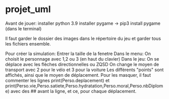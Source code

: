 # projet_uml

Avant de jouer:
  installer python 3.9
  installer pygame -> pip3 install pygame (dans le terminal)



Il faut garder le dossier des images dans le répertoire du jeu et garder tous les fichiers ensemble.

Pour créer la simulation:
	Entrer la taille de la fenetre
Dans le menu:
	On choisit le personnage avec 1,2 ou 3 (en haut du clavier)
Dans le jeu:
	On se déplace avec les flèches directionnelles ou ZQSD
  On change le moyen de transport avec 2 pour le vélo et 3 pour la voiture
  Les différents "points" sont affichés, ainsi que le moyen de déplacement. Pour les masquer, il faut commenter les lignes print(Perso.deplacement) et print(Perso.vie,Perso.satiete,Perso.hydratation,Perso.moral,Perso.nbDiplome) avec des ## avant la ligne, et ce, pour chaque déplacement.
